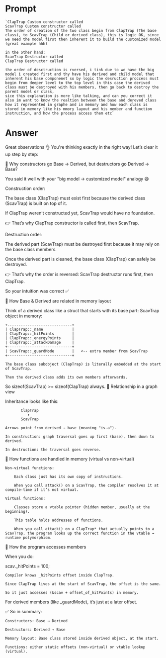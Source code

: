 # Prompt
```plantext
`ClapTrap Custom constructor called
ScavTrap Custom constructor called
The order of creation of the two class begin from ClapTrap (The base class), to ScavTrap (Child or derived class), this is logic OK, since we need the model first then inherent it to build the customized model (great example hhh)

in the other hand:
ScavTrap Destructor called
ClapTrap Destructor called

the order of desctruction is rversed, i tink due to we have the big model i created first and thy have his derived and child model that inherent his base componenet so by logic the desruction proccess must begin from deeper level to the top level in this case the derived class must be destroyed with his members, then go back to destroy the parent model or class,
sice this explanation is more like talking, and can you correct it
also im want to know the realtion between the base and dereved class how it represented in graphe and in memory and how each class is stored in memory like his mmory layout and his member and function instruction, and how the process access them etc`
```


# Answer

Great observations 👌 You're thinking exactly in the right way! Let’s clear it up step by step:

🔹 Why constructors go Base → Derived, but destructors go Derived → Base?

You said it well with your "big model → customized model" analogy 😄

Construction order:

The base class (ClapTrap) must exist first because the derived class (ScavTrap) is built on top of it.

If ClapTrap weren’t constructed yet, ScavTrap would have no foundation.

👉 That’s why ClapTrap constructor is called first, then ScavTrap.

Destruction order:

The derived part (ScavTrap) must be destroyed first because it may rely on the base class members.

Once the derived part is cleaned, the base class (ClapTrap) can safely be destroyed.

👉 That’s why the order is reversed: ScavTrap destructor runs first, then ClapTrap.

So your intuition was correct ✅

🔹 How Base & Derived are related in memory layout

Think of a derived class like a struct that starts with its base part:
ScavTrap object in memory:
```plantext
+-----------------------------+
| ClapTrap::_name             |
| ClapTrap::_hitPoints        |
| ClapTrap::_energyPoints     |
| ClapTrap::_attackDamage     |
+-----------------------------+
| ScavTrap::_guardMode        |   <-- extra member from ScavTrap
+-----------------------------+
```
    The base class subobject (ClapTrap) is literally embedded at the start of ScavTrap.

    Then the derived class adds its own members afterwards.

So sizeof(ScavTrap) >= sizeof(ClapTrap) always.
🔹 Relationship in a graph view

Inheritance looks like this:
```plantext
       ClapTrap
          ↑
       ScavTrap
```
    Arrows point from derived → base (meaning "is-a").

    In construction: graph traversal goes up first (base), then down to derived.

    In destruction: the traversal goes reverse.

🔹 How functions are handled in memory (virtual vs non-virtual)

    Non-virtual functions:

        Each class just has its own copy of instructions.

        When you call attack() on a ScavTrap, the compiler resolves it at compile-time if it’s not virtual.

    Virtual functions:

        Classes store a vtable pointer (hidden member, usually at the beginning).

        This table holds addresses of functions.

        When you call attack() on a ClapTrap* that actually points to a ScavTrap, the program looks up the correct function in the vtable → runtime polymorphism.

🔹 How the program accesses members

When you do:

scav._hitPoints = 100;

    Compiler knows _hitPoints offset inside ClapTrap.

    Since ClapTrap lives at the start of ScavTrap, the offset is the same.

    So it just accesses (&scav + offset_of_hitPoints) in memory.

For derived members (like _guardMode), it’s just at a later offset.

✅ So in summary:

    Constructors: Base → Derived

    Destructors: Derived → Base

    Memory layout: Base class stored inside derived object, at the start.

    Functions: either static offsets (non-virtual) or vtable lookup (virtual).